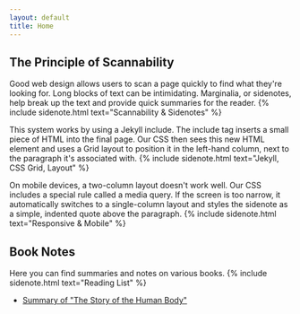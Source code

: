 ```yaml
---
layout: default
title: Home
---
```


## The Principle of Scannability

Good web design allows users to scan a page quickly to find what they're looking for. Long blocks of text can be intimidating. Marginalia, or sidenotes, help break up the text and provide quick summaries for the reader.
{% include sidenote.html text="Scannability & Sidenotes" %}

This system works by using a Jekyll include. The include tag inserts a small piece of HTML into the final page. Our CSS then sees this new HTML element and uses a Grid layout to position it in the left-hand column, next to the paragraph it's associated with.
{% include sidenote.html text="Jekyll, CSS Grid, Layout" %}

On mobile devices, a two-column layout doesn't work well. Our CSS includes a special rule called a media query. If the screen is too narrow, it automatically switches to a single-column layout and styles the sidenote as a simple, indented quote above the paragraph.
{% include sidenote.html text="Responsive & Mobile" %}

## Book Notes

Here you can find summaries and notes on various books.
{% include sidenote.html text="Reading List" %}

<ul>
  <li><a href="books/lieberman.html">Summary of "The Story of the Human Body"</a></li>
</ul>
